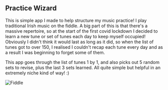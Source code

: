 ## Practice Wizard

This is simple app I made to help structure my music practice! I play traditional Irish music on the fiddle. A big part of this is that there's a massive repertoire, so at the start of the first covid lockdown I decided to learn a new tune or set of tunes each day to keep myself occupied! Obviously I didn't think it would last as long as it did, so when the list of tunes got to over 150, I realised I couldn't recap each tune every day and as a result I was beginning to forget some of them.  
  
This app goes through the list of tunes 1 by 1, and also picks out 5 random sets to revise, plus the last 3 sets learned. All quite simple but helpful in an extremely niche kind of way! :)

![Fiddle](https://c2.thejournal.ie/media/2012/10/fiddle-752x501.jpg "Fiddle")


